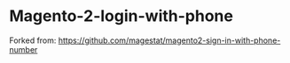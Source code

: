 # Magento-2-login-with-phone
Forked from: https://github.com/magestat/magento2-sign-in-with-phone-number
